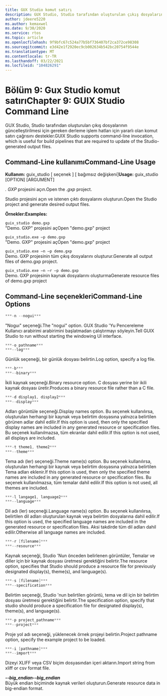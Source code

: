 ```yaml
---
title: GUX Studio komut satırı
description: GUX Studio, Studio tarafından oluşturulan çıkış dosyalarını güncelleştirmek için gereken derleme işlem hatları için yararlı olan komut satırı çağrısı sağlar.
author: jdeere5220
ms.author: kemaxwel
ms.date: 9/30/2020
ms.service: rtos
ms.topic: article
ms.openlocfilehash: 9f9bfc67c524a77b5bf736407bf2ca372ce98308
ms.sourcegitcommit: e3d42e1f2920ec9cb002634b542bc20754f9544e
ms.translationtype: MT
ms.contentlocale: tr-TR
ms.lasthandoff: 03/22/2021
ms.locfileid: "104826291"
---
```

# <a name="chapter-9-guix-studio-command-line"></a><span data-ttu-id="d21b8-103">Bölüm 9: Gux Studio komut satırı</span><span class="sxs-lookup"><span data-stu-id="d21b8-103">Chapter 9: GUIX Studio Command Line</span></span>

<span data-ttu-id="d21b8-104">GUX Studio, Studio tarafından oluşturulan çıkış dosyalarının güncelleştirilmesi için gereken derleme işlem hatları için yararlı olan komut satırı çağrısını destekler.</span><span class="sxs-lookup"><span data-stu-id="d21b8-104">GUIX Studio supports command-line invocation,  which is useful for build pipelines that are required to update of the Studio-generated output files.</span></span>

## <a name="command-line-usage"></a><span data-ttu-id="d21b8-105">Command-Line kullanımı</span><span class="sxs-lookup"><span data-stu-id="d21b8-105">Command-Line Usage</span></span>

<span data-ttu-id="d21b8-106">**Kullanım:** guix_studio \[ seçenek \] \[ bağımsız değişkeni\]</span><span class="sxs-lookup"><span data-stu-id="d21b8-106">**Usage:** guix_studio \[OPTION\] \[ARGUMENT\]</span></span>

<span data-ttu-id="d21b8-107">*. GXP* projesini açın.</span><span class="sxs-lookup"><span data-stu-id="d21b8-107">Open the *.gxp* project.</span></span>

<span data-ttu-id="d21b8-108">Studio projesini açın ve istenen çıktı dosyalarını oluşturun.</span><span class="sxs-lookup"><span data-stu-id="d21b8-108">Open the Studio project and generate desired output files.</span></span>


<span data-ttu-id="d21b8-109">**Örnekler:**</span><span class="sxs-lookup"><span data-stu-id="d21b8-109">**Examples:**</span></span>

`guix_studio demo.gxp`  
<span data-ttu-id="d21b8-110">"Demo. GXP" projesini aç</span><span class="sxs-lookup"><span data-stu-id="d21b8-110">Open "demo.gxp" project</span></span>


`guix_studio.exe –p demo.gxp`  
<span data-ttu-id="d21b8-111">"Demo. GXP" projesini aç</span><span class="sxs-lookup"><span data-stu-id="d21b8-111">Open "demo.gxp" project</span></span>


`guix_studio.exe –n –p demo.gxp`  
<span data-ttu-id="d21b8-112">Demo. GXP projesinin tüm çıkış dosyalarını oluşturur.</span><span class="sxs-lookup"><span data-stu-id="d21b8-112">Generate all output files of demo.gxp project.</span></span>

`guix_studio.exe –n –r –p demo.gxp`  
<span data-ttu-id="d21b8-113">Demo. GXP projesinin kaynak dosyalarını oluşturma</span><span class="sxs-lookup"><span data-stu-id="d21b8-113">Generate resource files of demo.gxp project</span></span>


## <a name="command-line-options"></a><span data-ttu-id="d21b8-114">Command-Line seçenekleri</span><span class="sxs-lookup"><span data-stu-id="d21b8-114">Command-Line Options</span></span>

```C
***-n --nogui***  
```

<span data-ttu-id="d21b8-115">"Noguı" seçeneği.</span><span class="sxs-lookup"><span data-stu-id="d21b8-115">The "nogui" option.</span></span> <span data-ttu-id="d21b8-116">GUX Studio 'Yu Pencereleme Kullanıcı arabirimi arabirimini başlatmadan çalıştırmayı söyleyin.</span><span class="sxs-lookup"><span data-stu-id="d21b8-116">Tell GUIX Studio to run without starting the windowing UI interface.</span></span>

```C
***-o pathname***  
***--log***  
```

<span data-ttu-id="d21b8-117">Günlük seçeneği, bir günlük dosyası belirtin.</span><span class="sxs-lookup"><span data-stu-id="d21b8-117">Log option, specify a log file.</span></span>

```C
***-b***  
***--binary***  
```

<span data-ttu-id="d21b8-118">İkili kaynak seçeneği.</span><span class="sxs-lookup"><span data-stu-id="d21b8-118">Binary resource option.</span></span> <span data-ttu-id="d21b8-119">C dosyası yerine bir ikili kaynak dosyası üretir.</span><span class="sxs-lookup"><span data-stu-id="d21b8-119">Produces a binary resource file rather than a C file.</span></span>

```C
***-d display1, display2***  
***--display***  
```

<span data-ttu-id="d21b8-120">Adları görüntüle seçeneği.</span><span class="sxs-lookup"><span data-stu-id="d21b8-120">Display names option.</span></span> <span data-ttu-id="d21b8-121">Bu seçenek kullanılırsa, oluşturulan herhangi bir kaynak veya belirtim dosyasına yalnızca belirtilen görünen adlar dahil edilir.</span><span class="sxs-lookup"><span data-stu-id="d21b8-121">If this option is used, then only the specified display names are included in any generated resource or specification files.</span></span> <span data-ttu-id="d21b8-122">Bu seçenek kullanılmazsa, tüm ekranlar dahil edilir.</span><span class="sxs-lookup"><span data-stu-id="d21b8-122">If this option is not used,  all displays are included.</span></span>

```C
***-t theme1, theme2***  
***--theme***  
```

<span data-ttu-id="d21b8-123">Tema adı (ler) seçeneği.</span><span class="sxs-lookup"><span data-stu-id="d21b8-123">Theme name(s) option.</span></span> <span data-ttu-id="d21b8-124">Bu seçenek kullanılırsa, oluşturulan herhangi bir kaynak veya belirtim dosyasına yalnızca belirtilen Tema adları eklenir.</span><span class="sxs-lookup"><span data-stu-id="d21b8-124">If this option is used, then only the specified theme names are included in any generated resource or specification files.</span></span> <span data-ttu-id="d21b8-125">Bu seçenek kullanılmazsa, tüm temalar dahil edilir.</span><span class="sxs-lookup"><span data-stu-id="d21b8-125">If this option is not used, all themes are included.</span></span>

```C
***-l langage1, language2***  
***--language***  
```

<span data-ttu-id="d21b8-126">Dil adı (ler) seçeneği.</span><span class="sxs-lookup"><span data-stu-id="d21b8-126">Language name(s) option.</span></span> <span data-ttu-id="d21b8-127">Bu seçenek kullanılırsa, belirtilen dil adları oluşturulan kaynak veya belirtim dosyalarına dahil edilir.</span><span class="sxs-lookup"><span data-stu-id="d21b8-127">If this option is used,  the specified language names are included in the generated resource or specification files.</span></span> <span data-ttu-id="d21b8-128">Aksi takdirde tüm dil adları dahil edilir.</span><span class="sxs-lookup"><span data-stu-id="d21b8-128">Otherwise all language names are included.</span></span>

```C
***-r [filename]***  
***--resource***  
```

<span data-ttu-id="d21b8-129">Kaynak seçeneği, Studio 'Nun önceden belirlenen görüntüler, Temalar ve diller için bir kaynak dosyası üretmesi gerektiğini belirtir.</span><span class="sxs-lookup"><span data-stu-id="d21b8-129">The resource option, specifies that Studio should produce a resource file for previously designated display(s), theme(s), and language(s).</span></span>

```C
***-s [filename]***  
***--specification***  
```

<span data-ttu-id="d21b8-130">Belirtim seçeneği, Studio 'nun belirtilen görüntü, tema ve dil için bir belirtim dosyası üretmesi gerektiğini belirtir.</span><span class="sxs-lookup"><span data-stu-id="d21b8-130">The specification option, specify that studio should produce a specification file for designated display(s), theme(s), and language(s).</span></span>

```C
***-p project_pathname***  
***--project***  
```

<span data-ttu-id="d21b8-131">Proje yol adı seçeneği, yüklenecek örnek projeyi belirtin.</span><span class="sxs-lookup"><span data-stu-id="d21b8-131">Project pathname option, specify the example project to be loaded.</span></span>

```C
***-i [pathname]***  
***--import***  
```

<span data-ttu-id="d21b8-132">Dizeyi XLIFF veya CSV biçim dosyasından içeri aktarın.</span><span class="sxs-lookup"><span data-stu-id="d21b8-132">Import string from xliff or csv format file.</span></span>

<span data-ttu-id="d21b8-133">***--big_endian***</span><span class="sxs-lookup"><span data-stu-id="d21b8-133">***--big_endian***</span></span>  
<span data-ttu-id="d21b8-134">Büyük endian biçiminde kaynak verileri oluşturun.</span><span class="sxs-lookup"><span data-stu-id="d21b8-134">Generate resource data in big-endian format.</span></span>
